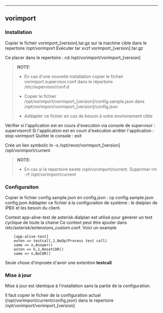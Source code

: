 ----------
vorimport 
----------

 
### Installation 
Copier le ficheir vorimport_[version].tar.gz sur la machine cible dans le repertoire /opt/vorimport
Exécuter tar xvzf vorimport_[version].tar.gz

Ce placer dans le repertoire : cd /opt/vorimport/vorimport_[version]

> **NOTE:**
>
> - En cas d'une nouvelle installation copier le ficheir vorimport.supervisor.conf dans le répertoire /etc/supervisor/conf.d
>
> - Copier le fichier /opt/vorimport/vorimport_[version]/config.sample.json dans /opt/vorimport/vorimport_[version]/config.json
> - Addapter ce fichier en cas de besoin à votre environement cible


Vérifier si l'application est en cours d'execution via console de supervisor : supervisorctl
Si l'application est en court d'exécution arrêter l'application : stop vorimport
Quitter le console : exit

Crée un lien symbolic ln -s /opt/revor/vorimport_[version] /opt/vorimport/current 
> **NOTE:**
>
> - En cas si le répertoire existe /opt/vorimport/current. Supprimer rm -rf /opt/vorimport/current

### Configuraiton
Copier le fichier config.sample.json en config.json : cp config.sample.json config.json
Addapter ce fichier à la configuraiton de système : le dialplan de iPBX et les besoin du client.

Context app-alive-test de asterisk dialplan est utilisé pour générer un test cyclique de toute la chaine
Ce context peut être ajouter dans /etc/asterisk/extensions_custom.conf.
Voici un example
	
		[app-alive-test]
		exten => testcall,1,NoOp(Process test call)
		same => n,Answer()
		exten => h,1,ResetCDR()
		same => n,NoCDR()
		
Seule chose d'imposée d'avoir une extention <b>testcall</b>.

### Mise à jour 
Mise à jour est identique à l'installation sans la partie de la configuration.

Il faut copier le ficheir de la configuration actuel (/opt/vorimport/current/config.json) dans le repertoire /opt/vorimport/vorimport_[version] 





